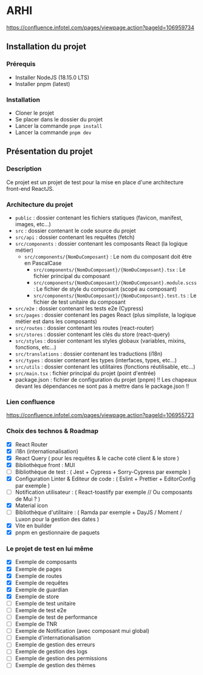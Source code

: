 # ARHI
https://confluence.infotel.com/pages/viewpage.action?pageId=106959734

## Installation du projet
### Prérequis
- Installer NodeJS (18.15.0 LTS)
- Installer pnpm (latest)

### Installation
- Cloner le projet
- Se placer dans le dossier du projet
- Lancer la commande `pnpm install`
- Lancer la commande `pnpm dev`

## Présentation du projet
### Description
Ce projet est un projet de test pour la mise en place d'une architecture front-end ReactJS.

### Architecture du projet
- `public` : dossier contenant les fichiers statiques (favicon, manifest, images, etc...)
- `src` : dossier contenant le code source du projet
- `src/api` : dossier contenant les requêtes (fetch)
- `src/components` : dossier contenant les composants React (la logique métier)
  - `src/components/{NomDuComposant}` : Le nom du composant doit être en PascalCase
    - `src/components/{NomDuComposant}/{NomDuComposant}.tsx` : Le fichier principal du composant
    - `src/components/{NomDuComposant}/{NomDuComposant}.module.scss` : Le fichier de style du composant (scopé au composant)
    - `src/components/{NomDuComposant}/{NomDuComposant}.test.ts` : Le fichier de test unitaire du composant
- `src/e2e` : dossier contenant les tests e2e (Cypress)
- `src/pages` : dossier contenant les pages React (plus simpliste, la logique métier est dans les composants)
- `src/routes` : dossier contenant les routes (react-router)
- `src/stores` : dossier contenant les clés du store (react-query)
- `src/styles` : dossier contenant les styles globaux (variables, mixins, fonctions, etc...)
- `src/translations` : dossier contenant les traductions (i18n)
- `src/types` : dossier contenant les types (interfaces, types, etc...)
- `src/utils` : dossier contenant les utilitaires (fonctions réutilisable, etc...)
- `src/main.tsx` : fichier principal du projet (point d'entrée)
- package.json : fichier de configuration du projet (pnpm) !! Les chapeaux devant les dépendances ne sont pas à mettre dans le package.json !!

### Lien confluence
https://confluence.infotel.com/pages/viewpage.action?pageId=106955723

### Choix des technos & Roadmap
- [X] React Router
- [X] i18n (internationalisation)
- [X] React Query ( pour les requêtes & le cache coté client & le store )
- [X] Bibliothèque front :  MUI
- [ ] Bibliothèque de test :  ( Jest + Cypress + Sorry-Cypress par exemple )
- [X] Configuration Linter & Editeur de code : ( Eslint + Prettier + EditorConfig par exemple )
- [ ] Notification utilisateur : ( React-toastify par exemple // Ou composants de Mui ? )
- [X] Material icon
- [ ] Bibliothèque d'utilitaire : ( Ramda par exemple + DayJS / Moment / Luxon pour la gestion des dates )
- [X] Vite en builder 
- [X] pnpm en gestionnaire de paquets 

### Le projet de test en lui même
- [x] Exemple de composants
- [x] Exemple de pages
- [x] Exemple de routes
- [x] Exemple de requêtes
- [x] Exemple de guardian
- [X] Exemple de store
- [ ] Exemple de test unitaire
- [ ] Exemple de test e2e
- [ ] Exemple de test de performance
- [ ] Exemple de TNR
- [ ] Exemple de Notification (avec composant mui global)
- [ ] Exemple d'internationalisation
- [ ] Exemple de gestion des erreurs
- [ ] Exemple de gestion des logs
- [ ] Exemple de gestion des permissions
- [ ] Exemple de gestion des thèmes
